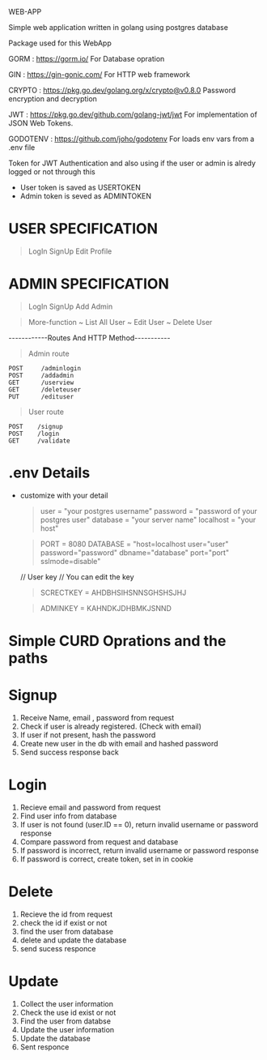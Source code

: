 
WEB-APP
 
Simple web application written in golang using postgres database


Package used for this WebApp

GORM        : https://gorm.io/                                 For Database opration

GIN         : https://gin-gonic.com/                           For HTTP web framework

CRYPTO      : https://pkg.go.dev/golang.org/x/crypto@v0.8.0    Password encryption and decryption

JWT         : https://pkg.go.dev/github.com/golang-jwt/jwt     For implementation of JSON Web Tokens.

GODOTENV    : https://github.com/joho/godotenv                 For loads env vars from a .env file


Token for JWT Authentication
and also using if the user or admin is 
alredy logged or not through this

* User token is saved as USERTOKEN
* Admin token is seved as ADMINTOKEN

# USER SPECIFICATION

> LogIn
> SignUp
> Edit Profile

# ADMIN SPECIFICATION

> LogIn
> SignUp
> Add Admin

> More-function
    ~ List All User
    ~ Edit User
    ~ Delete User


------------Routes And HTTP Method-----------

> Admin route

    POST     /adminlogin
	POST     /addadmin
	GET      /userview
	GET      /deleteuser
	PUT      /edituser

> User route

	POST    /signup
	POST    /login
	GET     /validate


# .env Details

* customize with your detail
    > user      = "your postgres username"
    > password  = "password of your postgres user"
    > database  = "your server name"
    > localhost = "your host"

    > PORT      = 8080
    > DATABASE  = "host=localhost user="user" password="password" dbname="database" port="port"             sslmode=disable"

    // User key
    // You can edit the key

    > SCRECTKEY = AHDBHSIHSNNSGHSHSJHJ
    
    > ADMINKEY  = KAHNDKJDHBMKJSNND


# Simple CURD Oprations and the paths

# Signup 

1. Receive Name, email , password from request
2. Check if user is already registered. (Check with email)
3. If user if not present, hash the password
4. Create new user in the db with email and hashed password
5. Send success response back

# Login

1. Recieve email and password from request
2. Find user info from database
3. If user is not found (user.ID == 0), return invalid username or password response
4. Compare password from request and database
5. If password is incorrect, return invalid username or password response
6. If password is correct, create token, set in in cookie

# Delete

1. Recieve the id from request
2. check the id if exist or not
3. find the user from database
4. delete and update the database
5. send sucess responce

# Update

1. Collect the user information
2. Check the use id exist or not
3. Find the user from databse
4. Update the user information
5. Update the database 
6. Sent responce
